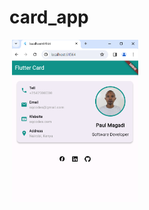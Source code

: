 # card_app

<img src="screen2.png" width= "0%" height= "auto">
<img src="screen1.png" width= "40%" height= "auto">


